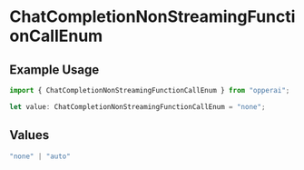 # ChatCompletionNonStreamingFunctionCallEnum

## Example Usage

```typescript
import { ChatCompletionNonStreamingFunctionCallEnum } from "opperai";

let value: ChatCompletionNonStreamingFunctionCallEnum = "none";
```

## Values

```typescript
"none" | "auto"
```